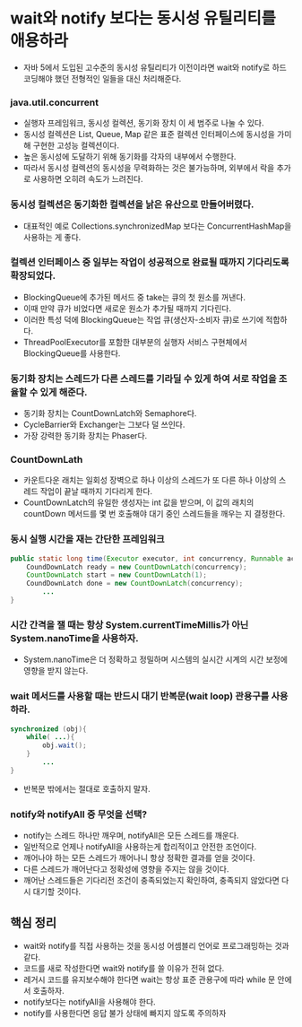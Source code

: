 # wait와 notify 보다는 동시성 유틸리티를 애용하라

- 자바 5에서 도입된 고수준의 동시성 유틸리티가 이전이라면 wait와 notify로 하드코딩해야 했던 전형적인 일들을
대신 처리해준다.

### java.util.concurrent

- 실행자 프레임워크, 동시성 컬렉션, 동기화 장치 이 세 범주로 나눌 수 있다.
- 동시성 컬렉션은 List, Queue, Map 같은 표준 컬렉션 인터페이스에 동시성을 가미해 구현한 고성능 컬렉션이다.
- 높은 동시성에 도달하기 위해 동기화를 각자의 내부에서 수행한다.
- 따라서 동시성 컬렉션의 동시성을 무력화하는 것은 불가능하며, 외부에서 락을 추가로 사용하면 오히려 속도가 느려진다.

### 동시성 컬렉션은 동기화한 컬렉션을 낡은 유산으로 만들어버렸다.

- 대표적인 예로 Collections.synchronizedMap 보다는 ConcurrentHashMap을 사용하는 게 좋다.

### 컬렉션 인터페이스 중 일부는 작업이 성공적으로 완료될 때까지 기다리도록 확장되었다.

- BlockingQueue에 추가된 메서드 중  take는 큐의 첫 원소를 꺼낸다.
- 이때 만약 큐가 비었다면 새로운 원소가 추가될 때까지 기다린다.
- 이러한 특성 덕에 BlockingQueue는 작업 큐(생산자-소비자 큐)로 쓰기에 적합하다.
- ThreadPoolExecutor를 포함한 대부분의 실행자 서비스 구현체에서 BlockingQueue를 사용한다.

### 동기화 장치는 스레드가 다른 스레드를 기라딜 수 있게 하여 서로 작업을 조율할 수 있게 해준다.

- 동기화 장치는 CountDownLatch와 Semaphore다.
- CycleBarrier와 Exchanger는 그보다 덜 쓰인다.
- 가장 강력한 동기화 장치는 Phaser다.

### CountDownLath

- 카운트다운 래치는 일회성 장벽으로 하나 이상의 스레드가 또 다른 하나 이상의 스레드 작업이 끝날 때까지 기다리게 한다.
- CountDownLatch의 유일한 생성자는 int 값을 받으며, 이 값의 래치의 countDown 메서드를 몇 번 호출해야 대기 중인 스레드들을 깨우는 지 결정한다.

### 동시 실행 시간을 재는 간단한 프레임워크

```java
public static long time(Executor executor, int concurrency, Runnable action) throws InterruptedExcpetion{
    CoundDownLatch ready = new CountDownLatch(concurrency);
    CountDownLatch start = new CountDownLatch(1);
    CoundDownLatch done = new CountDownLatch(concurrency);
        ...
}
```

### 시간 간격을 잴 때는 항상 System.currentTimeMillis가 아닌 System.nanoTime을 사용하자.

- System.nanoTime은 더 정확하고 정밀하며 시스템의 실시간 시계의 시간 보정에 영향을 받지 않는다.

### wait 메서드를 사용할 때는 반드시 대기 반복문(wait loop) 관용구를 사용하라.

```java
synchronized (obj){
    while( ...){
        obj.wait();
    }
        ...
}
```

- 반복문 밖에서는 절대로 호출하지 말자.

### notify와 notifyAll 중 무엇을 선택?

- notify는 스레드 하나만 깨우며, notifyAll은 모든 스레드를 깨운다.
- 일반적으로 언제나 notifyAll을 사용하는게 합리적이고 안전한 조언이다.
- 깨어나야 하는 모든 스레드가 깨어나니 항상 정확한 결과를 얻을 것이다.
- 다른 스레드가 깨어난다고 정확성에 영향을 주지는 않을 것이다.
- 깨어난 스레드들은 기다리전 조건이 충족되었는지 확인하여, 충족되지 않았다면 다시 대기할 것이다.

## 핵심 정리

- wait와 notify를 직접 사용하는 것을 동시성 어셈블리 언어로 프로그래밍하는 것과 같다.
- 코드를 새로 작성한다면 wait와 notify를 쓸 이유가 전혀 없다.
- 레거시 코드를 유지보수해야 한다면 wait는 항상 표준 관용구에 따라 while 문 안에서 호출하자.
- notify보다는 notifyAll을 사용해야 한다.
- notify를 사용한다면 응답 불가 상태에 빠지지 않도록 주의하자